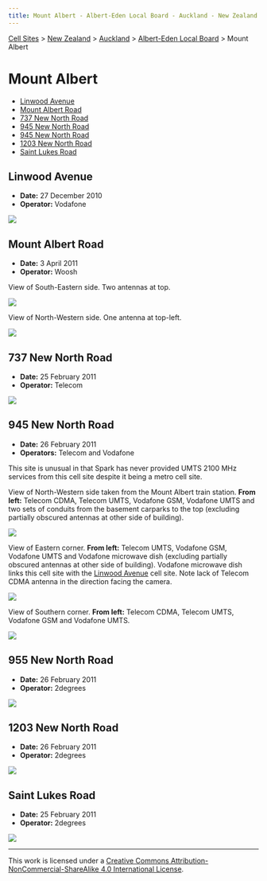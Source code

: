 ```yaml
---
title: Mount Albert - Albert-Eden Local Board - Auckland - New Zealand - Cell Sites
---
```


[Cell Sites](../../../) > [New Zealand](../../) > [Auckland](../) > [Albert-Eden Local Board](./) > Mount Albert

# Mount Albert

* [Linwood Avenue](#linwood-avenue)
* [Mount Albert Road](#mount-albert-road)
* [737 New North Road](#737-new-north-road)
* [945 New North Road](#945-new-north-road)
* [945 New North Road](#955-new-north-road)
* [1203 New North Road](#1203-new-north-road)
* [Saint Lukes Road](#saint-lukes-road)

## Linwood Avenue

* **Date:** 27 December 2010
* **Operator:** Vodafone

![](https://f001.backblazeb2.com/file/CellSites/NZ/AUK/Albert-Eden/20101227-170530.jpg)

## Mount Albert Road

* **Date:** 3 April 2011
* **Operator:** Woosh

View of South-Eastern side. Two antennas at top.

![](https://f001.backblazeb2.com/file/CellSites/NZ/AUK/Albert-Eden/20110403-145333.jpg)

View of North-Western side. One antenna at top-left.

![](https://f001.backblazeb2.com/file/CellSites/NZ/AUK/Albert-Eden/20110403-144118.jpg)

## 737 New North Road

* **Date:** 25 February 2011
* **Operator:** Telecom

![](https://f001.backblazeb2.com/file/CellSites/NZ/AUK/Albert-Eden/20110225-222024.jpg)

## 945 New North Road

* **Date:** 26 February 2011
* **Operators:** Telecom and Vodafone

This site is unusual in that Spark has never provided UMTS 2100 MHz services from this cell site despite it being a
metro cell site.

View of North-Western side taken from the Mount Albert train station. **From left:** Telecom CDMA, Telecom UMTS,
Vodafone GSM, Vodafone UMTS and two sets of conduits from the basement carparks to the top (excluding partially
obscured antennas at other side of building).

![](https://f001.backblazeb2.com/file/CellSites/NZ/AUK/Albert-Eden/20110226-134108.jpg)

View of Eastern corner. **From left:** Telecom UMTS, Vodafone GSM, Vodafone UMTS and Vodafone microwave dish (excluding
partially obscured antennas at other side of building). Vodafone microwave dish links this cell site with the [Linwood
Avenue](#linwood-avenue) cell site. Note lack of Telecom CDMA antenna in the direction facing the camera.

![](https://f001.backblazeb2.com/file/CellSites/NZ/AUK/Albert-Eden/20110226-135700.jpg)

View of Southern corner. **From left:** Telecom CDMA, Telecom UMTS, Vodafone GSM and Vodafone UMTS.

![](https://f001.backblazeb2.com/file/CellSites/NZ/AUK/Albert-Eden/20110226-140015.jpg)

## 955 New North Road

* **Date:** 26 February 2011
* **Operator:** 2degrees

![](https://f001.backblazeb2.com/file/CellSites/NZ/AUK/Albert-Eden/20110226-140945.jpg)

## 1203 New North Road

* **Date:** 26 February 2011
* **Operator:** 2degrees

![](https://f001.backblazeb2.com/file/CellSites/NZ/AUK/Albert-Eden/20110226-142349.jpg)

## Saint Lukes Road

* **Date:** 25 February 2011
* **Operator:** 2degrees

![](https://f001.backblazeb2.com/file/CellSites/NZ/AUK/Albert-Eden/20110225-222519.jpg)

---

This work is licensed under a [Creative Commons Attribution-NonCommercial-ShareAlike 4.0 International License](http://creativecommons.org/licenses/by-nc-sa/4.0/).
